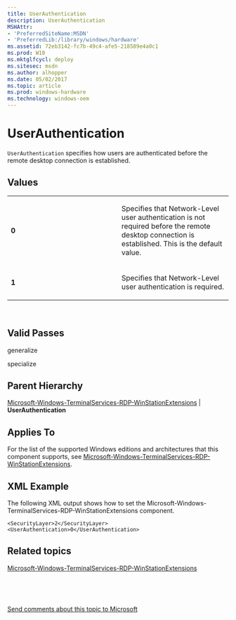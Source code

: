 ```yaml
---
title: UserAuthentication
description: UserAuthentication
MSHAttr:
- 'PreferredSiteName:MSDN'
- 'PreferredLib:/library/windows/hardware'
ms.assetid: 72eb3142-fc7b-49c4-afe5-218589e4a0c1
ms.prod: W10
ms.mktglfcycl: deploy
ms.sitesec: msdn
ms.author: alhopper
ms.date: 05/02/2017
ms.topic: article
ms.prod: windows-hardware
ms.technology: windows-oem
---
```


# UserAuthentication


`UserAuthentication` specifies how users are authenticated before the remote desktop connection is established.

## Values


<table>
<colgroup>
<col width="50%" />
<col width="50%" />
</colgroup>
<tbody>
<tr class="odd">
<td><p><strong>0</strong></p></td>
<td><p>Specifies that Network-Level user authentication is not required before the remote desktop connection is established. This is the default value.</p></td>
</tr>
<tr class="even">
<td><p><strong>1</strong></p></td>
<td><p>Specifies that Network-Level user authentication is required.</p></td>
</tr>
</tbody>
</table>

 

## Valid Passes


generalize

specialize

## Parent Hierarchy


[Microsoft-Windows-TerminalServices-RDP-WinStationExtensions](microsoft-windows-terminalservices-rdp-winstationextensions.md) | **UserAuthentication**

## Applies To


For the list of the supported Windows editions and architectures that this component supports, see [Microsoft-Windows-TerminalServices-RDP-WinStationExtensions](microsoft-windows-terminalservices-rdp-winstationextensions.md).

## XML Example


The following XML output shows how to set the Microsoft-Windows-TerminalServices-RDP-WinStationExtensions component.

``` syntax
<SecurityLayer>2</SecurityLayer>
<UserAuthentication>0</UserAuthentication>
```

## Related topics


[Microsoft-Windows-TerminalServices-RDP-WinStationExtensions](microsoft-windows-terminalservices-rdp-winstationextensions.md)

 

 

[Send comments about this topic to Microsoft](mailto:wsddocfb@microsoft.com?subject=Documentation%20feedback%20%5Bp_unattend\p_unattend%5D:%20UserAuthentication%20%20RELEASE:%20%2810/3/2016%29&body=%0A%0APRIVACY%20STATEMENT%0A%0AWe%20use%20your%20feedback%20to%20improve%20the%20documentation.%20We%20don't%20use%20your%20email%20address%20for%20any%20other%20purpose,%20and%20we'll%20remove%20your%20email%20address%20from%20our%20system%20after%20the%20issue%20that%20you're%20reporting%20is%20fixed.%20While%20we're%20working%20to%20fix%20this%20issue,%20we%20might%20send%20you%20an%20email%20message%20to%20ask%20for%20more%20info.%20Later,%20we%20might%20also%20send%20you%20an%20email%20message%20to%20let%20you%20know%20that%20we've%20addressed%20your%20feedback.%0A%0AFor%20more%20info%20about%20Microsoft's%20privacy%20policy,%20see%20http://privacy.microsoft.com/default.aspx. "Send comments about this topic to Microsoft")





